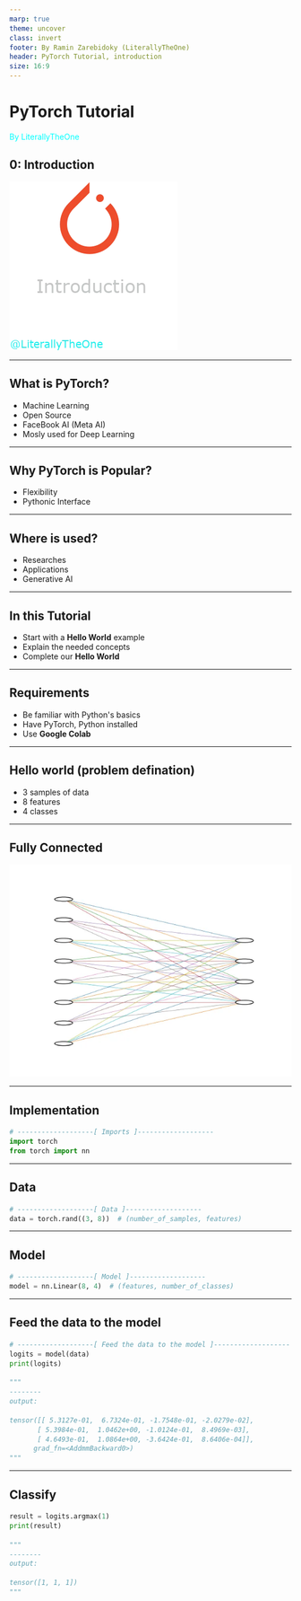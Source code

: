 ```yaml
---
marp: true
theme: uncover
class: invert
footer: By Ramin Zarebidoky (LiterallyTheOne)
header: PyTorch Tutorial, introduction
size: 16:9
---
```



<style scoped>
p {
  color: cyan;
}
</style>

<!-- _header: "" -->
<!-- _footer: "" -->

# PyTorch Tutorial

By LiterallyTheOne

## 0: Introduction

![bg right:33% w:400](../docs/0-intro/introduction.webp)

---
<!-- paginate: true -->

## What is PyTorch?

- Machine Learning
- Open Source
- FaceBook AI (Meta AI)
- Mosly used for Deep Learning

---

## Why PyTorch is Popular?

- Flexibility
- Pythonic Interface

---

## Where is used?

- Researches
- Applications
- Generative AI

---

## In this Tutorial

- Start with a **Hello World** example
- Explain the needed concepts
- Complete our **Hello World**

---

## Requirements

- Be familiar with Python's basics
- Have PyTorch, Python installed
- Use **Google Colab**

---

## Hello world (problem defination)

- 3 samples of data
- 8 features
- 4 classes

---

## Fully Connected

![image](../docs/0-intro/model-8-4.webp)

---

## Implementation

```python
# -------------------[ Imports ]-------------------
import torch
from torch import nn
```

---

## Data

```python
# -------------------[ Data ]-------------------
data = torch.rand((3, 8))  # (number_of_samples, features)
```

---

## Model

```python
# -------------------[ Model ]-------------------
model = nn.Linear(8, 4)  # (features, number_of_classes)
```

---

## Feed the data to the model

```python
# -------------------[ Feed the data to the model ]-------------------
logits = model(data)
print(logits)

"""
--------
output: 

tensor([[ 5.3127e-01,  6.7324e-01, -1.7548e-01, -2.0279e-02],
       [ 5.3984e-01,  1.0462e+00, -1.0124e-01,  8.4969e-03],
       [ 4.6493e-01,  1.0864e+00, -3.6424e-01,  8.6406e-04]],
      grad_fn=<AddmmBackward0>)
"""
```

---

## Classify

```python
result = logits.argmax(1)
print(result)

"""
--------
output: 

tensor([1, 1, 1])
"""
```
